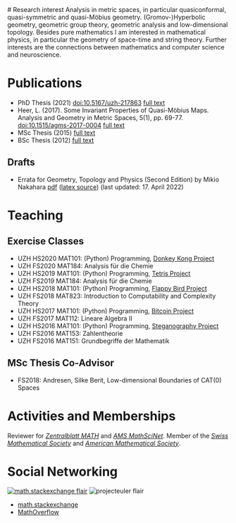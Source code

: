 <title>Loreno Heer</title>
<meta name="description" content="Website of Dr. sc. nat. Loreno Heer, Mathematician">
<meta name="keywords" content="Mathematics, Geometry, Loreno Heer, Heer, Hyperbolic, Analysis,quasisymmetric, geometric group theory, geometric analysis, ETH, Zurich, Bern, University of Zurich, ETH Zurich, Physics, Neuroscience, Deeplearning, Python, Programming">
<meta name="author" content="Loreno Heer">
# Research interest
Analysis in metric spaces, in particular quasiconformal, quasi-symmetric and quasi-Möbius geometry.
(Gromov-)Hyperbolic geometry, geometric group theory, geometric analysis and low-dimensional topology.
Besides pure mathematics I am interested in mathematical physics, in particular the geometry of space-time and string theory. Further interests are the connections between mathematics and computer science and neuroscience.

# Publications
- PhD Thesis (2021) [doi:10.5167/uzh-217863](https://doi.org/10.5167/uzh-217863) [full text](articles/thesis.pdf)
- Heer, L. (2017). Some Invariant Properties of Quasi-Möbius Maps. Analysis and Geometry in Metric Spaces, 5(1), pp. 69-77. [doi:10.1515/agms-2017-0004](https://doi.org/10.1515/agms-2017-0004) [full text](https://www.degruyter.com/view/j/agms.2017.5.issue-1/agms-2017-0004/agms-2017-0004.xml)
- MSc Thesis (2015) [full text](articles/masterthesis.pdf)
- BSc Thesis (2012) [full text](articles/bathesis.pdf)

## Drafts
- Errata for Geometry, Topology and Physics (Second Edition) by Mikio Nakahara [pdf](notes/nakahara-errata.pdf) ([latex source](notes/nakahara-errata.tex)) (last updated: 17. April 2022)

# Teaching
## Exercise Classes
- UZH HS2020 MAT101: (Python) Programming, [Donkey Kong Project](teaching/hs20/mat101/dk)
- UZH FS2020 MAT184: Analysis für die Chemie
- UZH HS2019 MAT101: (Python) Programming, [Tetris Project](teaching/hs19/mat101/tetris)
- UZH FS2019 MAT184: Analysis für die Chemie
- UZH HS2018 MAT101: (Python) Programming, [Flappy Bird Project](teaching/hs18/mat101/flappy)
- UZH FS2018 MAT823: Introduction to Computability and Complexity Theory
- UZH HS2017 MAT101: (Python) Programming, [Bitcoin Project](teaching/hs17/mat101/bitcoin)
- UZH FS2017 MAT112: Lineare Algebra II
- UZH HS2016 MAT101: (Python) Programming, [Steganography Project](teaching/hs16/mat101/stegano)
- UZH FS2016 MAT153: Zahlentheorie
- UZH FS2016 MAT151: Grundbegriffe der Mathematik

## MSc Thesis Co-Advisor

- FS2018: Andresen, Silke Berit, Low-dimensional Boundaries of CAT(0) Spaces

# Activities and Memberships
Reviewer for [*Zentralblatt MATH*](https://zbmath.org/?q=loreno+heer) and [*AMS MathSciNet*](https://mathscinet.ams.org/mathscinet/). Member of the [*Swiss Mathematical Society*](https://www.math.ch/) and  [*American Mathematical Society*](https://www.ams.org/).


# Social Networking
[![math.stackexchange flair](https://stackexchange.com/users/flair/3229416.png)](https://stackexchange.com/users/3229416/loreno-heer)
![projecteuler flair](https://projecteuler.net/profile/Loreno.Heer.png)
- [math.stackexchange](https://math.stackexchange.com/users/92018/loreno-heer)
- [MathOverflow](https://mathoverflow.net/users/54495/loreno-heer)

